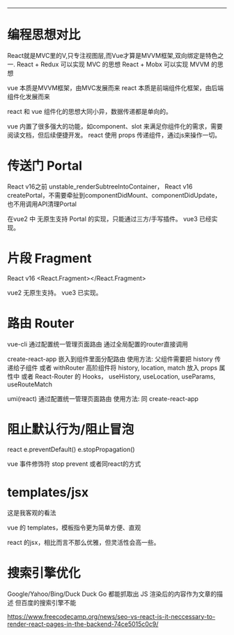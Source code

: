 [title]: # (Typescript文档笔记)
[date]: # (2019-10-13 &nbsp; 22:15:42)
[categories]: # (Typescript)
[description]: # ()
[image]: # (https://i.loli.net/2020/04/10/hwr6LAyOuk3lXWS.png)

---

# 编程思想对比

React就是MVC里的V,只专注视图层,而Vue才算是MVVM框架,双向绑定是特色之一.
React + Redux 可以实现 MVC  的思想
React + Mobx  可以实现 MVVM 的思想

vue 本质是MVVM框架，由MVC发展而来
react 本质是前端组件化框架，由后端组件化发展而来

react 和 vue 组件化的思想大同小异，数据传递都是单向的。

vue 内置了很多强大的功能，如component、slot 来满足你组件化的需求，需要阅读文档，但后续便捷开发。
react 使用 props 传递组件，通过js来操作一切。


# 传送门 Portal

React v16之前 unstable_renderSubtreeIntoContainer，
React v16 createPortal，不需要牵扯到componentDidMount、componentDidUpdate，也不用调用API清理Portal

在vue2 中 无原生支持 Portal 的实现，只能通过三方/手写插件。
vue3 已经实现。


# 片段 Fragment

React v16 <React.Fragment></React.Fragment>

vue2 无原生支持。
vue3 已实现。


# 路由 Router

vue-cli 通过配置统一管理页面路由
通过全局配置的router直接调用

create-react-app 嵌入到组件里面分配路由
使用方法:
父组件需要把 history 传递给子组件
或者 withRouter 高阶组件将 history, location, match 放入 props 属性中
或者 React-Router 的 Hooks， useHistory, useLocation, useParams, useRouteMatch 

umi(react)  通过配置统一管理页面路由
使用方法:
同 create-react-app


# 阻止默认行为/阻止冒泡

react
e.preventDefault()
e.stopPropagation()

vue
事件修饰符
  stop
  prevent
或者同react的方式


# templates/jsx

这是我客观的看法

vue 的 templates，模板指令更为简单方便、直观

react 的jsx，相比而言不那么优雅，但灵活性会高一些。


# 搜索引擎优化

Google/Yahoo/Bing/Duck Duck Go 都能抓取出 JS 渲染后的内容作为文章的描述
但百度的搜索引擎不能

https://www.freecodecamp.org/news/seo-vs-react-is-it-neccessary-to-render-react-pages-in-the-backend-74ce5015c0c9/


